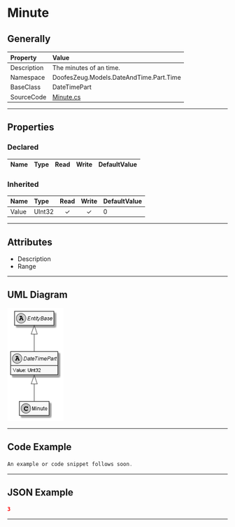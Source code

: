﻿# Minute

## Generally

|Property|Value|
|:-|:-|
|Description|The minutes of an time.|
|Namespace|DoofesZeug.Models.DateAndTime.Part.Time|
|BaseClass|DateTimePart|
|SourceCode|[Minute.cs](../../../../DoofesZeug.Library/Src/Models/DateAndTime/Part/Time/Minute.cs)|

---

## Properties

### Declared

|Name|Type|Read|Write|DefaultValue|
|:---|:---|:--:|:---:|:-----------|

### Inherited

|Name|Type|Read|Write|DefaultValue|
|:---|:---|:--:|:---:|:-----------|
|Value|UInt32|&#x2713;|&#x2713;|0|

---

## Attributes

- Description
- Range

---

## UML Diagram

![Minute.png](./Minute.png "Minute")

---

## Code Example

```cs
An example or code snippet follows soon.
```

---

## JSON Example

```json
3
```

---

